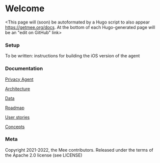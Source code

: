# Welcome

<This page will (soon) be autoformated by a Hugo script to also appear https://getmee.org/docs. At the bottom of each Hugo-generated page will be an "edit on GitHub" link> 

### Setup

To be written: instructions for building the iOS version of the agent

### Documentation

[Privacy Agent](Privacy_agent.md) 

[Architecture](Architecture.md) 

[Data](Data.md) 

[Roadmap](Roadmap.md) 

[User stories](User_stories.md) 

[Concepts](Concepts.md) 

### Meta

Copyright 2021-2022, the Mee contributors. Released under the terms of the Apache 2.0 license (see LICENSE)

